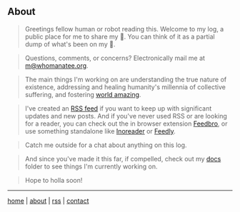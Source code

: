 ## About
> Greetings fellow human or robot reading this. Welcome to my log, a public place for me to share my 💩. You can think of it as a partial dump of what's been on my 🧠.

> Questions, comments, or concerns? Electronically mail me at m@whomanatee.org.

> The main things I'm working on are understanding the true nature of existence, addressing and healing humanity's millennia of collective suffering, and fostering [world amazing](https://worldamazing.org).

> I've created an [RSS feed](https://raw.githubusercontent.com/beakbahama/log/refs/heads/main/feed.xml) if you want to keep up with significant updates and new posts. And if you've never used RSS or are looking for a reader, you can check out the in browser extension [Feedbro](https://nodetics.com/feedbro/), or use something standalone like [Inoreader](https://www.inoreader.com) or [Feedly](https://feedly.com/).

> Catch me outside for a chat about anything on this log.

> And since you've made it this far, if compelled, check out my [docs](/docs) folder to see things I'm currently working on.

> Hope to holla soon!

---
[home](https://github.com/beakbahama/log/blob/main/README.md)
| [about](/about.md)
| [rss](https://raw.githubusercontent.com/beakbahama/log/refs/heads/main/feed.xml)
| [contact](mailto:m@whomanatee.org) 
